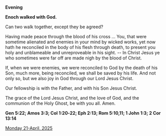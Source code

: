 **Evening**

**Enoch walked with God.**
 
Can two walk together, except they be agreed?
 
Having made peace through the blood of his cross ... You, that were sometime alienated and enemies in your mind by wicked works, yet now hath he reconciled in the body of his flesh through death, to present you holy and unblameable and unreproveable in his sight. -- In Christ Jesus ye who sometimes were far off are made nigh by the blood of Christ.
 
If, when we were enemies, we were reconciled to God by the death of his Son, much more, being reconciled, we shall be saved by his life. And not only so, but we also joy in God through our Lord Jesus Christ.
 
Our fellowship is with the Father, and with his Son Jesus Christ.
 
The grace of the Lord Jesus Christ, and the love of God, and the communion of the Holy Ghost, be with you all. Amen.  

**Gen 5:22; Amos 3:3; Col 1:20‑22; Eph 2:13; Rom 5:10,11; 1 John 1:3; 2 Cor 13:14**

[Monday 21-April, 2025](https://t.me/daily_light)
